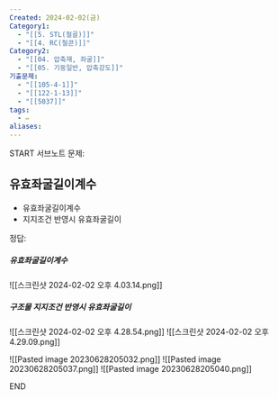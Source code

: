 ```yaml
---
Created: 2024-02-02(금)
Category1:
  - "[[5. STL(철골)]]"
  - "[[4. RC(철콘)]]"
Category2:
  - "[[04. 압축재, 좌굴]]"
  - "[[05. 기둥일반, 압축강도]]"
기출문제:
  - "[[105-4-1]]"
  - "[[122-1-13]]"
  - "[[5037]]"
tags:
  - ✏️
aliases:
---
```

START
서브노트
문제:  
## 유효좌굴길이계수
- 유효좌굴길이계수
- 지지조건 반영시 유효좌굴길이

정답: 
##### 유효좌굴길이계수
![[스크린샷 2024-02-02 오후 4.03.14.png]]
##### 구조물 지지조건 반영시 유효좌굴길이

![[스크린샷 2024-02-02 오후 4.28.54.png]]
![[스크린샷 2024-02-02 오후 4.29.09.png]]


![[Pasted image 20230628205032.png]]
![[Pasted image 20230628205037.png]]
![[Pasted image 20230628205040.png]]
<!--ID: 1707041227961-->
END

